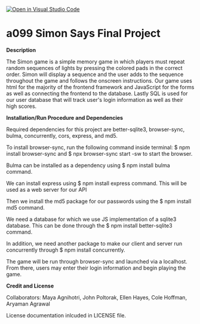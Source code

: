 [![Open in Visual Studio Code](https://classroom.github.com/assets/open-in-vscode-f059dc9a6f8d3a56e377f745f24479a46679e63a5d9fe6f495e02850cd0d8118.svg)](https://classroom.github.com/online_ide?assignment_repo_id=5567785&assignment_repo_type=AssignmentRepo)
# a099 Simon Says Final Project
****Description**** 

The Simon game is a simple memory game in which players must repeat random sequences of lights by pressing the colored pads in the correct order. Simon will display a sequence and the user adds to the sequence throughout the game and follows the onscreen instructions. Our game uses html for the majority of the frontend framework and JavaScript for the forms as well as connecting the frontend to the database. Lastly SQL is used for our user database that will track user's login information as well as their high scores. 


****Installation/Run Procedure and Dependencies****

Required dependencies for this project are better-sqlite3, browser-sync, bulma, concurrently, cors, express, and md5. 

To install browser-sync, run the following command inside terminal: $ npm install browser-sync and $ npx browser-sync start -sw to start the browser.

Bulma can be installed as a dependency using $ npm install bulma command.

We can install express using $ npm install express command. This will be used as a web server for our API

Then we install the md5 package for our passwords using the $ npm install md5 command.

We need a database for which we use JS implementation of a sqlite3 database. This can be done through the $ npm install better-sqlite3 command.

In addition, we need another package to make our client and server run concurrently through $ npm install concurrently.

The game will be run through browser-sync and launched via a localhost. From there, users may enter their login information and begin playing the game.


****Credit and License****

Collaborators: Maya Agnihotri, John Poltorak, Ellen Hayes, Cole Hoffman, Aryaman Agrawal

License documentation inlcuded in LICENSE file.

